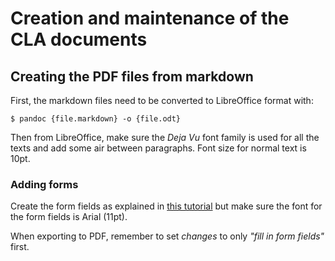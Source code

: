 # Creation and maintenance of the CLA documents

## Creating the PDF files from markdown

First, the markdown files need to be converted to LibreOffice format with:

```
$ pandoc {file.markdown} -o {file.odt}
```

Then from LibreOffice, make sure the _Deja Vu_ font family is used for all the
texts and add some air between paragraphs. Font size for normal text is 10pt.

### Adding forms

Create the form fields as explained
in [this tutorial][pdf-form] but make sure the font for the form fields is
Arial (11pt).

When exporting to PDF, remember to set _changes_ to only
_"fill in form fields"_ first.


[pdf-form]: https://www.linuxuprising.com/2019/02/how-to-create-fillable-pdf-forms-with.html

